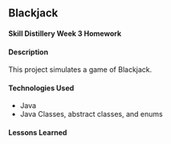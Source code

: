 ## Blackjack

#### Skill Distillery Week 3 Homework

#### Description
  This project simulates a game of Blackjack.

#### Technologies Used
  * Java
  * Java Classes, abstract classes, and enums

#### Lessons Learned
